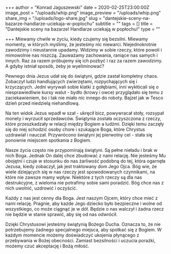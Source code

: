 +++
author = "Konrad Jaguszewski"
date = 2020-02-25T23:00:00Z
image_post = "/uploads/whip.png"
image_preview = "/uploads/whip.png"
share_img = "/uploads/logo-share.jpg"
slug = "dantejskie-sceny-na-bazarze-handlarze-uciekaja-w-poplochu"
subtitle = ""
tags = []
title = "Dantejskie sceny na bazarze! Handlarze uciekają w popłochu!"
type = ""

+++
Miewamy chwile w życiu, kiedy czujemy się bezsilni. Miewamy momenty, w których myślimy, że jesteśmy nic niewarci. Niejednokrotnie zawodzimy i nieustannie upadamy. Widzimy w sobie rzeczy, które powoli i mimowolnie nas niszczą. Zauważamy zachowania, raniące nas samych i innych. Raz za razem próbujemy się ich pozbyć i raz za razem zawodzimy. A gdyby istniał sposób, żeby je wyeliminować?

Pewnego dnia Jezus udał się do świątyni, gdzie zastał kompletny chaos. Zobaczył ludzi handlujących zwierzętami, rozpychających się i krzyczących. Jedni wyrywali sobie klatki z gołębiami, inni wykłócali się o niesprawiedliwie kursy walut - bydło (krowy i owce) przyglądało się temu z zaciekawieniem, bo i tak nie miało nic innego do roboty. Bajzel jak w Tesco dzień przed niedzielą niehandlową.

Na ten widok Jezus wpadł w szał - ukręcił bicz, powywracał stoły, rozsypał monety i wyrzucił sprzedawców. Świątynia została oczyszczona z rzeczy, które przeszkadzały w relacji między Bogiem a ludźmi. Dzięki temu zaczęły się do niej schodzić osoby chore i szukające Boga, które Chrystus uzdrawiał i nauczał. Przywrócono świątyni jej pierwotny cel - stała się ponownie miejscem spotkania z Bogiem.

Nasze życia często nie przypominają świątyni. Są pełne nieładu i brak w nich Boga. Jednak On dalej chce zbudować z nami relację. Nie jesteśmy Mu obojętni i czuje w stosunku do nas żarliwość podobną do tej, która ogarnęła Jezusa, kiedy zobaczył, jak jest traktowany dom Jego Ojca. Bóg wie, że wiele dziejących się w nas rzeczy jest spowodowanych czynnikami, na które nie zawsze mamy wpływ. Niektóre z tych rzeczy są dla nas destrukcyjne, z wieloma nie potrafimy sobie sami poradzić. Bóg chce nas z nich uwolnić, uzdrowić i oczyścić.

Każdy z nas jest cenny dla Boga. Jest naszym Ojcem, który chce mieć z nami relację. Pragnie, aby każde Jego dziecko było bezpieczne i wolne od wszystkiego, co może ciągnąć je w dół. Będzie o nas walczył i żadna rzecz nie będzie w stanie sprawić, aby się od nas odwrócił.

Dzięki Chrystusowi jesteśmy świątynią Bożego Ducha. Oznacza to, że nie potrzebujemy żadnego specjalnego miejsca, aby spotkać się z Bogiem. W każdym momencie możemy doświadczyć ukojenia płynącego z przebywania w Bożej obecności. Zamiast bezsilności i uczucia porażki, możemy czuć akceptację i Bożą miłość.